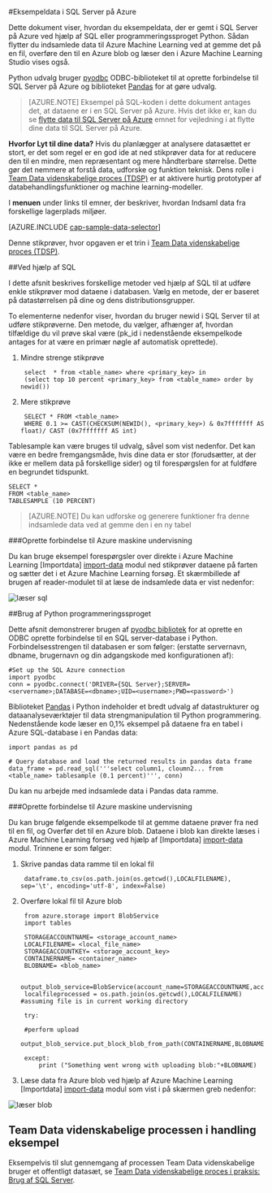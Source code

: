 <properties 
    pageTitle="Eksempel på Data i SQL Server på Azure | Microsoft Azure" 
    description="Eksempeldata i SQL Server på Azure" 
    services="machine-learning" 
    documentationCenter="" 
    authors="bradsev" 
    manager="jhubbard" 
    editor="cgronlun" />

<tags 
    ms.service="machine-learning" 
    ms.workload="data-services" 
    ms.tgt_pltfrm="na" 
    ms.devlang="na" 
    ms.topic="article" 
    ms.date="09/19/2016" 
    ms.author="fashah;garye;bradsev" /> 

#<a name="heading"></a>Eksempeldata i SQL Server på Azure


Dette dokument viser, hvordan du eksempeldata, der er gemt i SQL Server på Azure ved hjælp af SQL eller programmeringssproget Python. Sådan flytter du indsamlede data til Azure Machine Learning ved at gemme det på en fil, overføre den til en Azure blob og læser den i Azure Machine Learning Studio vises også.

Python udvalg bruger [pyodbc](https://code.google.com/p/pyodbc/) ODBC-biblioteket til at oprette forbindelse til SQL Server på Azure og biblioteket [Pandas](http://pandas.pydata.org/) for at gøre udvalg.

>[AZURE.NOTE] Eksempel på SQL-koden i dette dokument antages det, at dataene er i en SQL Server på Azure. Hvis det ikke er, kan du se [flytte data til SQL Server på Azure](machine-learning-data-science-move-sql-server-virtual-machine.md) emnet for vejledning i at flytte dine data til SQL Server på Azure.

**Hvorfor Lyt til dine data?**
Hvis du planlægger at analysere datasættet er stort, er det som regel er en god ide at ned stikprøver data for at reducere den til en mindre, men repræsentant og mere håndterbare størrelse. Dette gør det nemmere at forstå data, udforske og funktion teknisk. Dens rolle i [Team Data videnskabelige proces (TDSP)](https://azure.microsoft.com/documentation/learning-paths/cortana-analytics-process/) er at aktivere hurtig prototyper af databehandlingsfunktioner og machine learning-modeller.

I **menuen** under links til emner, der beskriver, hvordan Indsaml data fra forskellige lagerplads miljøer. 

[AZURE.INCLUDE [cap-sample-data-selector](../../includes/cap-sample-data-selector.md)]

Denne stikprøver, hvor opgaven er et trin i [Team Data videnskabelige proces (TDSP)](https://azure.microsoft.com/documentation/learning-paths/cortana-analytics-process/).

##<a name="SQL"></a>Ved hjælp af SQL

I dette afsnit beskrives forskellige metoder ved hjælp af SQL til at udføre enkle stikprøver mod dataene i databasen. Vælg en metode, der er baseret på datastørrelsen på dine og dens distributionsgrupper.

To elementerne nedenfor viser, hvordan du bruger newid i SQL Server til at udføre stikprøverne. Den metode, du vælger, afhænger af, hvordan tilfældige du vil prøve skal være (pk_id i nedenstående eksempelkode antages for at være en primær nøgle af automatisk oprettede).

1. Mindre strenge stikprøve

        select  * from <table_name> where <primary_key> in 
        (select top 10 percent <primary_key> from <table_name> order by newid())

2. Mere stikprøve 

        SELECT * FROM <table_name>
        WHERE 0.1 >= CAST(CHECKSUM(NEWID(), <primary_key>) & 0x7fffffff AS float)/ CAST (0x7fffffff AS int)

Tablesample kan være bruges til udvalg, såvel som vist nedenfor. Det kan være en bedre fremgangsmåde, hvis dine data er stor (forudsætter, at der ikke er mellem data på forskellige sider) og til forespørgslen for at fuldføre en begrundet tidspunkt.

    SELECT *
    FROM <table_name> 
    TABLESAMPLE (10 PERCENT)

>[AZURE.NOTE] Du kan udforske og generere funktioner fra denne indsamlede data ved at gemme den i en ny tabel


###<a name="sql-aml"></a>Oprette forbindelse til Azure maskine undervisning

Du kan bruge eksempel forespørgsler over direkte i Azure Machine Learning [Importdata] [ import-data] modul ned stikprøver dataene på farten og sætter det i et Azure Machine Learning forsøg. Et skærmbillede af brugen af reader-modulet til at læse de indsamlede data er vist nedenfor:
   
![læser sql][1]

##<a name="python"></a>Brug af Python programmeringssproget 

Dette afsnit demonstrerer brugen af [pyodbc bibliotek](https://code.google.com/p/pyodbc/) for at oprette en ODBC oprette forbindelse til en SQL server-database i Python. Forbindelsesstrengen til databasen er som følger: (erstatte servernavn, dbname, brugernavn og din adgangskode med konfigurationen af):

    #Set up the SQL Azure connection
    import pyodbc   
    conn = pyodbc.connect('DRIVER={SQL Server};SERVER=<servername>;DATABASE=<dbname>;UID=<username>;PWD=<password>')

Biblioteket [Pandas](http://pandas.pydata.org/) i Python indeholder et bredt udvalg af datastrukturer og dataanalyseværktøjer til data strengmanipulation til Python programmering. Nedenstående kode læser en 0,1% eksempel på dataene fra en tabel i Azure SQL-database i en Pandas data:

    import pandas as pd

    # Query database and load the returned results in pandas data frame
    data_frame = pd.read_sql('''select column1, cloumn2... from <table_name> tablesample (0.1 percent)''', conn)

Du kan nu arbejde med indsamlede data i Pandas data ramme. 

###<a name="python-aml"></a>Oprette forbindelse til Azure maskine undervisning

Du kan bruge følgende eksempelkode til at gemme dataene prøver fra ned til en fil, og Overfør det til en Azure blob. Dataene i blob kan direkte læses i Azure Machine Learning forsøg ved hjælp af [Importdata] [ import-data] modul. Trinnene er som følger: 

1. Skrive pandas data ramme til en lokal fil

        dataframe.to_csv(os.path.join(os.getcwd(),LOCALFILENAME), sep='\t', encoding='utf-8', index=False)

2. Overføre lokal fil til Azure blob

        from azure.storage import BlobService
        import tables

        STORAGEACCOUNTNAME= <storage_account_name>
        LOCALFILENAME= <local_file_name>
        STORAGEACCOUNTKEY= <storage_account_key>
        CONTAINERNAME= <container_name>
        BLOBNAME= <blob_name>

        output_blob_service=BlobService(account_name=STORAGEACCOUNTNAME,account_key=STORAGEACCOUNTKEY)    
        localfileprocessed = os.path.join(os.getcwd(),LOCALFILENAME) #assuming file is in current working directory
        
        try:
       
        #perform upload
        output_blob_service.put_block_blob_from_path(CONTAINERNAME,BLOBNAME,localfileprocessed)
        
        except:         
            print ("Something went wrong with uploading blob:"+BLOBNAME)

3. Læse data fra Azure blob ved hjælp af Azure Machine Learning [Importdata] [ import-data] modul som vist i på skærmen greb nedenfor:
 
![læser blob][2]

## <a name="the-team-data-science-process-in-action-example"></a>Team Data videnskabelige processen i handling eksempel

Eksempelvis til slut gennemgang af processen Team Data videnskabelige bruger et offentligt datasæt, se [Team Data videnskabelige proces i praksis: Brug af SQL Server](machine-learning-data-science-process-sql-walkthrough.md).

[1]: ./media/machine-learning-data-science-sample-sql-server-virtual-machine/reader_database.png
[2]: ./media/machine-learning-data-science-sample-sql-server-virtual-machine/reader_blob.png

 [import-data]: https://msdn.microsoft.com/library/azure/4e1b0fe6-aded-4b3f-a36f-39b8862b9004/
